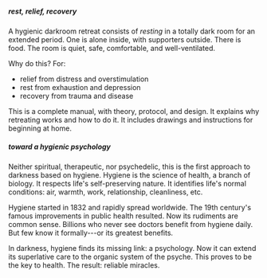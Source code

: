 ##### rest, relief, recovery

A hygienic darkroom retreat consists of _resting_ in a totally dark room for an extended period. One is alone inside, with supporters outside. There is food. The room is quiet, safe, comfortable, and well-ventilated.

Why do this? For:

- relief from distress and overstimulation
- rest from exhaustion and depression
- recovery from trauma and disease

This is a complete manual, with theory, protocol, and design. It explains why retreating works and how to do it. It includes drawings and instructions for beginning at home.

##### toward a hygienic psychology

Neither spiritual, therapeutic, nor psychedelic, this is the first approach to darkness based on hygiene. Hygiene is the science of health, a branch of biology. It respects life's self-preserving nature. It identifies life's normal conditions: air, warmth, work, relationship, cleanliness, etc.

Hygiene started in 1832 and rapidly spread worldwide. The 19th century's famous improvements in public health resulted. Now its rudiments are common sense. Billions who never see doctors benefit from hygiene daily. But few know it formally---or its greatest benefits.

In darkness, hygiene finds its missing link: a psychology. Now it can extend its superlative care to the organic system of the psyche. This proves to be the key to health. The result: reliable miracles.
